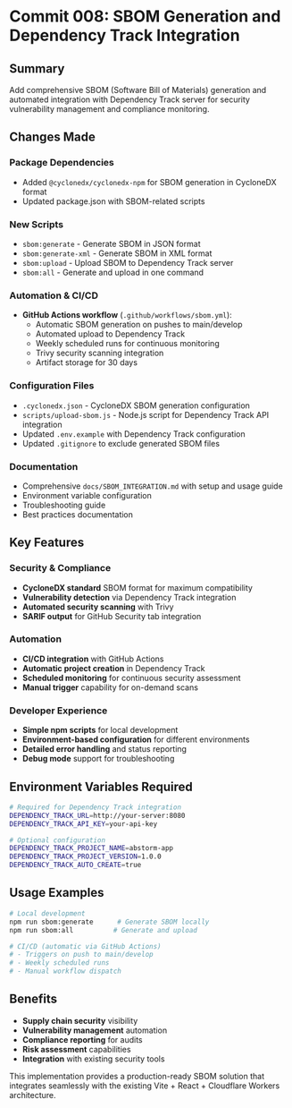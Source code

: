 # Commit 008: SBOM Generation and Dependency Track Integration

## Summary
Add comprehensive SBOM (Software Bill of Materials) generation and automated integration with Dependency Track server for security vulnerability management and compliance monitoring.

## Changes Made

### Package Dependencies
- Added `@cyclonedx/cyclonedx-npm` for SBOM generation in CycloneDX format
- Updated package.json with SBOM-related scripts

### New Scripts
- `sbom:generate` - Generate SBOM in JSON format
- `sbom:generate-xml` - Generate SBOM in XML format  
- `sbom:upload` - Upload SBOM to Dependency Track server
- `sbom:all` - Generate and upload in one command

### Automation & CI/CD
- **GitHub Actions workflow** (`.github/workflows/sbom.yml`):
  - Automatic SBOM generation on pushes to main/develop
  - Automated upload to Dependency Track
  - Weekly scheduled runs for continuous monitoring
  - Trivy security scanning integration
  - Artifact storage for 30 days

### Configuration Files
- `.cyclonedx.json` - CycloneDX SBOM generation configuration
- `scripts/upload-sbom.js` - Node.js script for Dependency Track API integration
- Updated `.env.example` with Dependency Track configuration
- Updated `.gitignore` to exclude generated SBOM files

### Documentation
- Comprehensive `docs/SBOM_INTEGRATION.md` with setup and usage guide
- Environment variable configuration
- Troubleshooting guide
- Best practices documentation

## Key Features

### Security & Compliance
- **CycloneDX standard** SBOM format for maximum compatibility
- **Vulnerability detection** via Dependency Track integration
- **Automated security scanning** with Trivy
- **SARIF output** for GitHub Security tab integration

### Automation
- **CI/CD integration** with GitHub Actions
- **Automatic project creation** in Dependency Track
- **Scheduled monitoring** for continuous security assessment
- **Manual trigger** capability for on-demand scans

### Developer Experience
- **Simple npm scripts** for local development
- **Environment-based configuration** for different environments
- **Detailed error handling** and status reporting
- **Debug mode** support for troubleshooting

## Environment Variables Required

```bash
# Required for Dependency Track integration
DEPENDENCY_TRACK_URL=http://your-server:8080
DEPENDENCY_TRACK_API_KEY=your-api-key

# Optional configuration
DEPENDENCY_TRACK_PROJECT_NAME=abstorm-app
DEPENDENCY_TRACK_PROJECT_VERSION=1.0.0
DEPENDENCY_TRACK_AUTO_CREATE=true
```

## Usage Examples

```bash
# Local development
npm run sbom:generate      # Generate SBOM locally
npm run sbom:all          # Generate and upload

# CI/CD (automatic via GitHub Actions)
# - Triggers on push to main/develop
# - Weekly scheduled runs
# - Manual workflow dispatch
```

## Benefits
- **Supply chain security** visibility
- **Vulnerability management** automation
- **Compliance reporting** for audits
- **Risk assessment** capabilities
- **Integration** with existing security tools

This implementation provides a production-ready SBOM solution that integrates seamlessly with the existing Vite + React + Cloudflare Workers architecture.